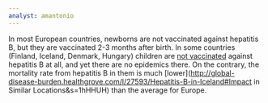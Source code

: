 ```yaml
---
analyst: amantonio
---
```


In most European countries, newborns are not vaccinated against hepatitis B, but they are vaccinated 2-3 months after birth. In some countries (Finland, Iceland, Denmark, Hungary) children are [not vaccinated](http://vaccine-schedule.ecdc.europa.eu/Pages/Scheduler.aspx]) against hepatitis B at all, and yet there are no epidemics there. On the contrary, the mortality rate from hepatitis B in them is much [lower](http://global-disease-burden.healthgrove.com/l/27593/Hepatitis-B-in-Iceland#Impact in Similar Locations&s=1hHHUH) than the average for Europe.
